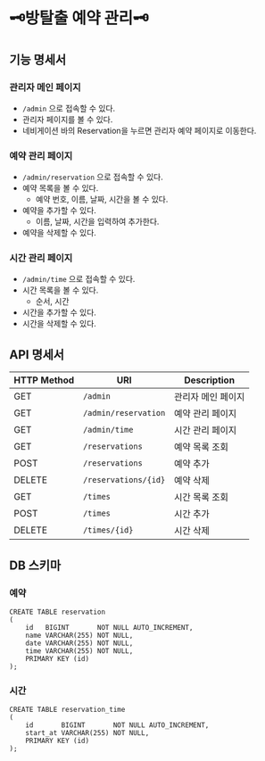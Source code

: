 # 🗝️방탈출 예약 관리🗝️

## 기능 명세서

### 관리자 메인 페이지

- `/admin` 으로 접속할 수 있다.
- 관리자 페이지를 볼 수 있다.
- 네비게이션 바의 Reservation을 누르면 관리자 예약 페이지로 이동한다.

### 예약 관리 페이지

- `/admin/reservation` 으로 접속할 수 있다.
- 예약 목록을 볼 수 있다.
    - 예약 번호, 이름, 날짜, 시간을 볼 수 있다.
- 예약을 추가할 수 있다.
    - 이름, 날짜, 시간을 입력하여 추가한다.
- 예약을 삭제할 수 있다.

### 시간 관리 페이지

- `/admin/time` 으로 접속할 수 있다.
- 시간 목록을 볼 수 있다.
    - 순서, 시간
- 시간을 추가할 수 있다.
- 시간을 삭제할 수 있다.

## API 명세서

| HTTP Method | URI                  | Description |
|-------------|----------------------|-------------|
| GET         | `/admin`             | 관리자 메인 페이지  | 
| GET         | `/admin/reservation` | 예약 관리 페이지   |
| GET         | `/admin/time`        | 시간 관리 페이지   |
| GET         | `/reservations`      | 예약 목록 조회    |
| POST        | `/reservations`      | 예약 추가       | 
| DELETE      | `/reservations/{id}` | 예약 삭제       |
| GET         | `/times`             | 시간 목록 조회    |
| POST        | `/times`             | 시간 추가       | 
| DELETE      | `/times/{id}`        | 시간 삭제       |

## DB 스키마

### 예약

```mysql
CREATE TABLE reservation
(
    id   BIGINT       NOT NULL AUTO_INCREMENT,
    name VARCHAR(255) NOT NULL,
    date VARCHAR(255) NOT NULL,
    time VARCHAR(255) NOT NULL,
    PRIMARY KEY (id)
);
```

### 시간

```mysql
CREATE TABLE reservation_time
(
    id       BIGINT       NOT NULL AUTO_INCREMENT,
    start_at VARCHAR(255) NOT NULL,
    PRIMARY KEY (id)
);
```
